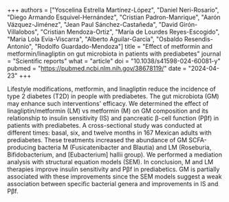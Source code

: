 +++
authors = ["Yoscelina Estrella Martínez-López", "Daniel Neri-Rosario", "Diego Armando Esquivel-Hernández", "Cristian Padron-Manrique", "Aarón Vázquez-Jiménez", "Jean Paul Sánchez-Castañeda", "David Girón-Villalobos", "Cristian Mendoza-Ortiz", "María de Lourdes Reyes-Escogido", "Maria Lola Evia-Viscarra", "Alberto Aguilar-Garcia", "Osbaldo Resendis-Antonio", "Rodolfo Guardado-Mendoza"]
title = "Effect of metformin and metformin/linagliptin on gut microbiota in patients with prediabetes"
journal = "Scientific reports"
what = "article"
doi = "10.1038/s41598-024-60081-y"
pubmed = "https://pubmed.ncbi.nlm.nih.gov/38678119/"
date = "2024-04-23"
+++

Lifestyle modifications, metformin, and linagliptin reduce the incidence of type 2 diabetes (T2D) in people with prediabetes. The gut microbiota (GM) may enhance such interventions' efficacy. We determined the effect of linagliptin/metformin (LM) vs metformin (M) on GM composition and its relationship to insulin sensitivity (IS) and pancreatic β-cell function (Pβf) in patients with prediabetes. A cross-sectional study was conducted at different times: basal, six, and twelve months in 167 Mexican adults with prediabetes. These treatments increased the abundance of GM SCFA-producing bacteria M (Fusicatenibacter and Blautia) and LM (Roseburia, Bifidobacterium, and [Eubacterium] hallii group). We performed a mediation analysis with structural equation models (SEM). In conclusion, M and LM therapies improve insulin sensitivity and Pβf in prediabetics. GM is partially associated with these improvements since the SEM models suggest a weak association between specific bacterial genera and improvements in IS and Pβf.